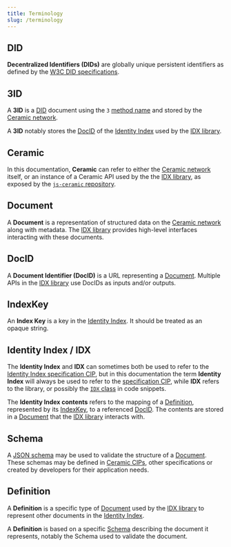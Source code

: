 ```yaml
---
title: Terminology
slug: /terminology
---
```


## DID

**Decentralized Identifiers (DIDs)** are globally unique persistent identifiers as defined by the [W3C DID specifications](https://www.w3.org/TR/did-core/).

## 3ID

A **3ID** is a [DID](#did) document using the `3` [method name](https://www.w3.org/TR/did-core/#did-syntax) and stored by the [Ceramic network](#ceramic).

A **3ID** notably stores the [DocID](#docid) of the [Identity Index](idx-terminology.md#identity-index--idx) used by the [IDX library](libs-idx.md).

## Ceramic

In this documentation, **Ceramic** can refer to either the [Ceramic network](https://www.ceramic.network/) itself, or an instance of a Ceramic API used by the the [IDX library](libs-idx.md), as exposed by the [`js-ceramic` repository](https://github.com/ceramicnetwork/js-ceramic).

## Document

A **Document** is a representation of structured data on the [Ceramic network](#ceramic) along with metadata. The [IDX library](libs-idx.md) provides high-level interfaces interacting with these documents.

## DocID

A **Document Identifier (DocID)** is a URL representing a [Document](#document). Multiple APIs in the [IDX library](libs-idx.md) use DocIDs as inputs and/or outputs.

## IndexKey

An **Index Key** is a key in the [Identity Index](#identity-index--idx). It should be treated as an opaque string.

## Identity Index / IDX

The **Identity Index** and **IDX** can sometimes both be used to refer to the [Identity Index specification CIP](https://github.com/ceramicnetwork/CIP/blob/cip/idx/CIPs/CIP-11/CIP-11.md), but in this documentation the term **Identity Index** will always be used to refer to the [specification CIP](https://github.com/ceramicnetwork/CIP/issues/3), while **IDX** refers to the library, or possibly the [`IDX` class](libs-idx.md#idx-class) in code snippets.

The **Identity Index contents** refers to the mapping of a [Definition](#definition), represented by its [IndexKey](#indexkey), to a referenced [DocID](#docid).
The contents are stored in a [Document](#document) that the [IDX library](libs-idx.md) interacts with.

## Schema

A [JSON schema](https://json-schema.org/) may be used to validate the structure of a [Document](#document). These schemas may be defined in [Ceramic CIPs](https://github.com/ceramicnetwork/CIP), other specifications or created by developers for their application needs.

## Definition

A **Definition** is a specific type of [Document](#document) used by the [IDX library](libs-idx.md) to represent other documents in the [Identity Index](idx-terminology.md#identity-index--idx).

A **Definition** is based on a specific [Schema](#schema) describing the document it represents, notably the Schema used to validate the document.
